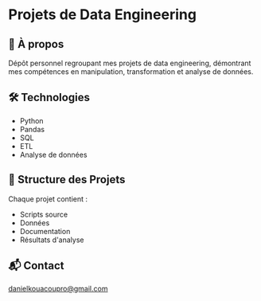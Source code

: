 # Projets de Data Engineering

## 🚀 À propos
Dépôt personnel regroupant mes projets de data engineering, démontrant mes compétences en manipulation, transformation et analyse de données.

## 🛠 Technologies
- Python
- Pandas
- SQL
- ETL
- Analyse de données

## 📂 Structure des Projets
Chaque projet contient :
- Scripts source
- Données
- Documentation
- Résultats d'analyse

## 📬 Contact
danielkouacoupro@gmail.com
